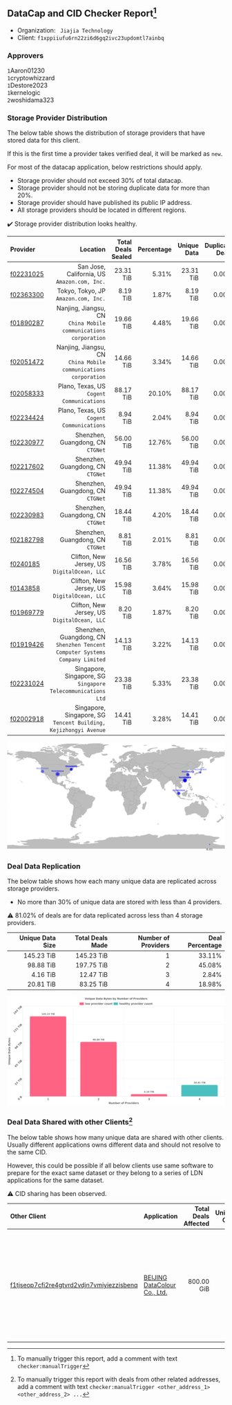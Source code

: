 ## DataCap and CID Checker Report[^1]
 - Organization: ` Jiajia Technology`
 - Client: `f1xppiiufu6rn22zi6d6gq2ivc23updomtl7ainbq`
### Approvers
`1`Aaron01230<br/>`1`cryptowhizzard<br/>`1`Destore2023<br/>`1`kernelogic<br/>`2`woshidama323

### Storage Provider Distribution
The below table shows the distribution of storage providers that have stored data for this client.

If this is the first time a provider takes verified deal, it will be marked as `new`.

For most of the datacap application, below restrictions should apply.
 - Storage provider should not exceed 30% of total datacap.
 - Storage provider should not be storing duplicate data for more than 20%.
 - Storage provider should have published its public IP address.
 - All storage providers should be located in different regions.

✔️ Storage provider distribution looks healthy.

| Provider                                              |                                                                        Location | Total Deals Sealed | Percentage | Unique Data | Duplicate Deals |
| :---------------------------------------------------- | ------------------------------------------------------------------------------: | -----------------: | ---------: | ----------: | --------------: |
| [f02231025](https://filfox.info/en/address/f02231025) |                                 San Jose, California, US<br/>`Amazon.com, Inc.` |          23.31 TiB |      5.31% |   23.31 TiB |           0.00% |
| [f02363300](https://filfox.info/en/address/f02363300) |                                         Tokyo, Tokyo, JP<br/>`Amazon.com, Inc.` |           8.19 TiB |      1.87% |    8.19 TiB |           0.00% |
| [f01890287](https://filfox.info/en/address/f01890287) |              Nanjing, Jiangsu, CN<br/>`China Mobile communications corporation` |          19.66 TiB |      4.48% |   19.66 TiB |           0.00% |
| [f02051472](https://filfox.info/en/address/f02051472) |              Nanjing, Jiangsu, CN<br/>`China Mobile communications corporation` |          14.66 TiB |      3.34% |   14.66 TiB |           0.00% |
| [f02058333](https://filfox.info/en/address/f02058333) |                                    Plano, Texas, US<br/>`Cogent Communications` |          88.17 TiB |     20.10% |   88.17 TiB |           0.00% |
| [f02234424](https://filfox.info/en/address/f02234424) |                                    Plano, Texas, US<br/>`Cogent Communications` |           8.94 TiB |      2.04% |    8.94 TiB |           0.00% |
| [f02230977](https://filfox.info/en/address/f02230977) |                                            Shenzhen, Guangdong, CN<br/>`CTGNet` |          56.00 TiB |     12.76% |   56.00 TiB |           0.00% |
| [f02217602](https://filfox.info/en/address/f02217602) |                                            Shenzhen, Guangdong, CN<br/>`CTGNet` |          49.94 TiB |     11.38% |   49.94 TiB |           0.00% |
| [f02274504](https://filfox.info/en/address/f02274504) |                                            Shenzhen, Guangdong, CN<br/>`CTGNet` |          49.94 TiB |     11.38% |   49.94 TiB |           0.00% |
| [f02230983](https://filfox.info/en/address/f02230983) |                                            Shenzhen, Guangdong, CN<br/>`CTGNet` |          18.44 TiB |      4.20% |   18.44 TiB |           0.00% |
| [f02182798](https://filfox.info/en/address/f02182798) |                                            Shenzhen, Guangdong, CN<br/>`CTGNet` |           8.81 TiB |      2.01% |    8.81 TiB |           0.00% |
| [f0240185](https://filfox.info/en/address/f0240185)   |                                 Clifton, New Jersey, US<br/>`DigitalOcean, LLC` |          16.56 TiB |      3.78% |   16.56 TiB |           0.00% |
| [f0143858](https://filfox.info/en/address/f0143858)   |                                 Clifton, New Jersey, US<br/>`DigitalOcean, LLC` |          15.98 TiB |      3.64% |   15.98 TiB |           0.00% |
| [f01969779](https://filfox.info/en/address/f01969779) |                                 Clifton, New Jersey, US<br/>`DigitalOcean, LLC` |           8.20 TiB |      1.87% |    8.20 TiB |           0.00% |
| [f01919426](https://filfox.info/en/address/f01919426) | Shenzhen, Guangdong, CN<br/>`Shenzhen Tencent Computer Systems Company Limited` |          14.13 TiB |      3.22% |   14.13 TiB |           0.00% |
| [f02231024](https://filfox.info/en/address/f02231024) |                 Singapore, Singapore, SG<br/>`Singapore Telecommunications Ltd` |          23.38 TiB |      5.33% |   23.38 TiB |           0.00% |
| [f02002918](https://filfox.info/en/address/f02002918) |             Singapore, Singapore, SG<br/>`Tencent Building, Kejizhongyi Avenue` |          14.41 TiB |      3.28% |   14.41 TiB |           0.00% |

<img src="https://raw.githubusercontent.com/data-preservation-programs/filplus-checker-assets/main/filecoin-project/filecoin-plus-large-datasets/issues/1148/1692158502046.png"/>

### Deal Data Replication
The below table shows how each many unique data are replicated across storage providers.

- No more than 30% of unique data are stored with less than 4 providers.

⚠️ 81.02% of deals are for data replicated across less than 4 storage providers.

| Unique Data Size | Total Deals Made | Number of Providers | Deal Percentage |
| ---------------: | ---------------: | ------------------: | --------------: |
|       145.23 TiB |       145.23 TiB |                   1 |          33.11% |
|        98.88 TiB |       197.75 TiB |                   2 |          45.08% |
|         4.16 TiB |        12.47 TiB |                   3 |           2.84% |
|        20.81 TiB |        83.25 TiB |                   4 |          18.98% |

<img src="https://raw.githubusercontent.com/data-preservation-programs/filplus-checker-assets/main/filecoin-project/filecoin-plus-large-datasets/issues/1148/1692158503418.png"/>

### Deal Data Shared with other Clients[^3]
The below table shows how many unique data are shared with other clients.
Usually different applications owns different data and should not resolve to the same CID.

However, this could be possible if all below clients use same software to prepare for the exact same dataset or they belong to a series of LDN applications for the same dataset.

⚠️ CID sharing has been observed.

| Other Client                                                                                                          | Application                                                                                                    | Total Deals Affected | Unique CIDs | Approvers                                                                                                                                                                                                                                                                                 |
| :-------------------------------------------------------------------------------------------------------------------- | :------------------------------------------------------------------------------------------------------------- | -------------------: | ----------: | :---------------------------------------------------------------------------------------------------------------------------------------------------------------------------------------------------------------------------------------------------------------------------------------- |
| [f1tjseop7cfi2re4gtvrd2vdjn7vmiyiezzisbenq](https://filfox.info/en/address/f1tjseop7cfi2re4gtvrd2vdjn7vmiyiezzisbenq) | [BEIJING DataColour Co\., Ltd\.](https://github.com/filecoin-project/filecoin-plus-large-datasets/issues/1358) |           800.00 GiB |          17 | `1`bq1024<br/>`1`igoovo<br/>`1`kernelogic<br/>`1`laurarenpanda<br/>`1`luobin544<br/>`1`METAVERSEDATAMINING<br/>`1`NDLABS-Leo<br/>`1`NewHuoPool<br/>`2`newwebgroup<br/>`1`NiwanDao<br/>`1`stcouldlisa<br/>`1`SuperChaiChai<br/>`1`sxxfuture-official<br/>`1`Tom-OriginStorage<br/>`1`zcfil |

[^1]: To manually trigger this report, add a comment with text `checker:manualTrigger`

[^2]: Deals from those addresses are combined into this report as they are specified with `checker:manualTrigger`

[^3]: To manually trigger this report with deals from other related addresses, add a comment with text `checker:manualTrigger <other_address_1> <other_address_2> ...`
